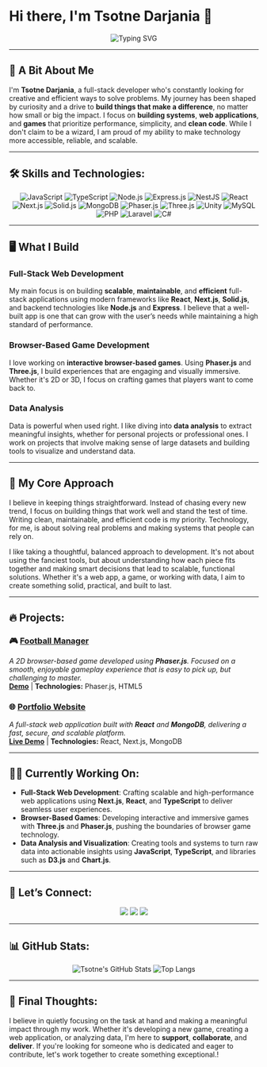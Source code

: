 # Hi there, I'm Tsotne Darjania 👋

<p align="center">
  <img src="https://readme-typing-svg.demolab.com?font=Fira+Code&size=34&pause=800&color=333333&center=true&vCenter=true&width=600&lines=Full-Stack+Web+Developer;Browser-Based+Game+Creator;Data+Analysis+Explorer;" alt="Typing SVG" />
</p>

---

## 🚀 A Bit About Me

I'm **Tsotne Darjania**, a full-stack developer who's constantly looking for creative and efficient ways to solve problems. My journey has been shaped by curiosity and a drive to **build things that make a difference**, no matter how small or big the impact. I focus on **building systems**, **web applications**, and **games** that prioritize performance, simplicity, and **clean code**. While I don't claim to be a wizard, I am proud of my ability to make technology more accessible, reliable, and scalable.

---

## 🛠️ **Skills and Technologies**:

<div align="center">

![JavaScript](https://img.shields.io/badge/-JavaScript-F7DF1E?logo=javascript&logoColor=black&style=for-the-badge)
![TypeScript](https://img.shields.io/badge/-TypeScript-007ACC?logo=typescript&logoColor=white&style=for-the-badge)
![Node.js](https://img.shields.io/badge/-Node.js-339933?logo=node.js&logoColor=white&style=for-the-badge)
![Express.js](https://img.shields.io/badge/-Express.js-000000?logo=express&logoColor=white&style=for-the-badge)
![NestJS](https://img.shields.io/badge/-NestJS-E0234E?logo=nestjs&logoColor=white&style=for-the-badge)
![React](https://img.shields.io/badge/-React-61DAFB?logo=react&logoColor=black&style=for-the-badge)
![Next.js](https://img.shields.io/badge/-Next.js-000000?logo=next.js&logoColor=white&style=for-the-badge)
![Solid.js](https://img.shields.io/badge/-Solid.js-2C4F7C?logo=solid&logoColor=white&style=for-the-badge)
![MongoDB](https://img.shields.io/badge/-MongoDB-47A248?logo=mongodb&logoColor=white&style=for-the-badge)
![Phaser.js](https://img.shields.io/badge/-Phaser.js-FF33FF?logo=phaser&logoColor=white&style=for-the-badge)
![Three.js](https://img.shields.io/badge/-Three.js-000000?logo=three.js&logoColor=white&style=for-the-badge)
![Unity](https://img.shields.io/badge/-Unity-000000?logo=unity&logoColor=white&style=for-the-badge)
![MySQL](https://img.shields.io/badge/-MySQL-4479A1?logo=mysql&logoColor=white&style=for-the-badge)
![PHP](https://img.shields.io/badge/-PHP-777BB4?logo=php&logoColor=white&style=for-the-badge)
![Laravel](https://img.shields.io/badge/-Laravel-FB5034?logo=laravel&logoColor=white&style=for-the-badge)
![C#](https://img.shields.io/badge/-C%23-239120?logo=c-sharp&logoColor=white&style=for-the-badge)

</div>


---

## 🖥️ **What I Build**

### Full-Stack Web Development
My main focus is on building **scalable**, **maintainable**, and **efficient** full-stack applications using modern frameworks like **React**, **Next.js**, **Solid.js**, and backend technologies like **Node.js** and **Express**. I believe that a well-built app is one that can grow with the user’s needs while maintaining a high standard of performance.

### Browser-Based Game Development
I love working on **interactive browser-based games**. Using **Phaser.js** and **Three.js**, I build experiences that are engaging and visually immersive. Whether it's 2D or 3D, I focus on crafting games that players want to come back to.

### Data Analysis
Data is powerful when used right. I like diving into **data analysis** to extract meaningful insights, whether for personal projects or professional ones. I work on projects that involve making sense of large datasets and building tools to visualize and understand data.

---

## 🧠 **My Core Approach**

I believe in keeping things straightforward. Instead of chasing every new trend, I focus on building things that work well and stand the test of time. Writing clean, maintainable, and efficient code is my priority. Technology, for me, is about solving real problems and making systems that people can rely on.

I like taking a thoughtful, balanced approach to development. It's not about using the fanciest tools, but about understanding how each piece fits together and making smart decisions that lead to scalable, functional solutions. Whether it's a web app, a game, or working with data, I aim to create something solid, practical, and built to last.


---

## 🔥 **Projects**:

### 🎮 [**Football Manager**](https://football-manager-eight.vercel.app/)
_A 2D browser-based game developed using **Phaser.js**. Focused on a smooth, enjoyable gameplay experience that is easy to pick up, but challenging to master._  
**[Demo](https://football-manager-eight.vercel.app/)** | **Technologies:** Phaser.js, HTML5

### 🌐 [**Portfolio Website**](https://tsotnedarjania.dev)
_A full-stack web application built with **React** and **MongoDB**, delivering a fast, secure, and scalable platform._  
**[Live Demo](https://tsotnedarjania.dev)** | **Technologies:** React, Next.js, MongoDB

---

## 🧑‍💻 **Currently Working On**:

- **Full-Stack Web Development**: Crafting scalable and high-performance web applications using **Next.js**, **React**, and **TypeScript** to deliver seamless user experiences.
- **Browser-Based Games**: Developing interactive and immersive games with **Three.js** and **Phaser.js**, pushing the boundaries of browser game technology.
- **Data Analysis and Visualization**: Creating tools and systems to turn raw data into actionable insights using **JavaScript**, **TypeScript**, and libraries such as **D3.js** and **Chart.js**.

---

## 💬 **Let’s Connect**:

<div align="center">
<a href="https://tsotnedarjania.dev"><img src="https://img.shields.io/badge/Portfolio-%2312100E.svg?&style=for-the-badge&logo=firefox-browser&logoColor=white" /></a>
<a href="https://www.linkedin.com/in/tsotne-darjania-58380b231/"><img src="https://img.shields.io/badge/-LinkedIn-0077B5?logo=linkedin&logoColor=white&style=for-the-badge" /></a>
<a href="mailto:tsotnedarjania1997@gmail.com"><img src="https://img.shields.io/badge/-Email-D14836?logo=gmail&logoColor=white&style=for-the-badge" /></a>
</div>

---

## 📊 **GitHub Stats**:

<div align="center">

![Tsotne's GitHub Stats](https://github-readme-stats.vercel.app/api?username=TsotneDarjania&show_icons=true&theme=radical&hide_border=true)
![Top Langs](https://github-readme-stats.vercel.app/api/top-langs/?username=TsotneDarjania&layout=compact&theme=radical&hide_border=true)

</div>

---

## 🌟 **Final Thoughts**:

I believe in quietly focusing on the task at hand and making a meaningful impact through my work. Whether it's developing a new game, creating a web application, or analyzing data, I'm here to **support**, **collaborate**, and **deliver**. If you're looking for someone who is dedicated and eager to contribute, let's work together to create something exceptional.!


